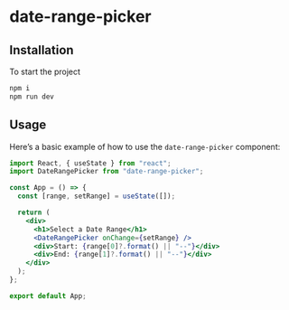 # date-range-picker

## Installation

To start the project

```sh
npm i
npm run dev
```

## Usage

Here’s a basic example of how to use the `date-range-picker` component:

```jsx
import React, { useState } from "react";
import DateRangePicker from "date-range-picker";

const App = () => {
  const [range, setRange] = useState([]);

  return (
    <div>
      <h1>Select a Date Range</h1>
      <DateRangePicker onChange={setRange} />
      <div>Start: {range[0]?.format() || "--"}</div>
      <div>End: {range[1]?.format() || "--"}</div>
    </div>
  );
};

export default App;
```
